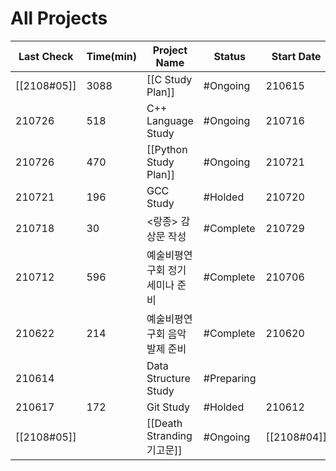 # All Projects
| Last Check  | Time(min) | Project Name                     | Status     | Start Date  | Deadline    |
| ----------- | --------- | -------------------------------- | ---------- | ----------- | ----------- |
| [[2108#05]] | 3088      | [[C Study Plan]]                 | #Ongoing   | 210615      |             |
| 210726      | 518       | C++ Language Study               | #Ongoing   | 210716      |             |
| 210726      | 470       | [[Python Study Plan]]            | #Ongoing   | 210721      |             |
| 210721      | 196       | GCC Study                        | #Holded    | 210720      |             |
| 210718      | 30        | <랑종> 감상문 작성               | #Complete  | 210729      |             |
| 210712      | 596       | 예술비평연구회 정기세미나 준비   | #Complete  | 210706      |             |
| 210622      | 214       | 예술비평연구회 음악 발제 준비    | #Complete  | 210620      |             |
| 210614      |           | Data Structure Study             | #Preparing |             |             |
| 210617      | 172       | Git Study                        | #Holded    | 210612      |             |
| [[2108#05]] |           | [[Death Stranding 기고문]] | #Ongoing   | [[2108#04]] | [[2108#13]] |

